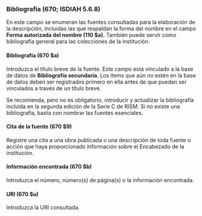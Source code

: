 ### Bibliografía (670; ISDIAH 5.6.8)
En este campo se enumeran las fuentes consultadas para la elaboración de la descripción, incluidas las que respaldan la forma del nombre en el campo **Forma autorizada del nombre (110 $a).** También puede servir como bibliografía general para las colecciones de la institución.

#### Bibliografía (670 $a)
Introduzca el título breve de la fuente. Este campo está vinculado a la base de datos de **Bibliografía secundaria**. Los ítems que aún no estén en la base de datos deben ser registrados primero en ella antes de que puedan ser vinculados a través de un título breve.

Se recomienda, pero no es obligatorio, introducir y actualizar la bibliografía incluida en la segunda edición de la Serie C de RISM. Si no existe una bibliografía, basta con nombrar las fuentes esenciales.

#### Cita de la fuente (670 $9)
Registre una cita a una obra publicada o una descripción de toda fuente o acción que haya proporcionado información sobre el Encabezado de la institución.

#### Información encontrada (670 $b)
Introduzca el número, número(s) de página(s) o la información encontrada.

#### URI (670 $u)
Introduzca la URI consultada.
